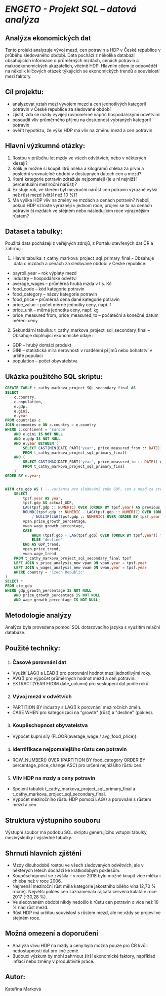 ﻿# ***ENGETO - Projekt SQL – datová analýza***

## Analýza ekonomických dat
Tento projekt analyzuje vývoj mezd, cen potravin a HDP v České republice v průběhu sledovaného období. Data pochází z několika databází obsahujících informace o průměrných mzdách, cenách potravin a makroekonomických ukazatelích, včetně HDP. 
Hlavním cílem je odpovědět na několik klíčových otázek týkajících se ekonomických trendů a souvislostí mezi faktory.

## Cíl projektu: 
- analyzovat vztah mezi vývojem mezd a cen jednotlivých kategorií potravin v České republice za sledované období 
- zjistit, zda se mzdy vyvíjejí rovnoměrně napříč hospodářskými odvětvími 
- posoudit  vliv průměrného příjmu na dostupnost vybraných kategorií potravin
- ověřit hypotézu, že výše HDP má vliv na změnu mezd a cen potravin. 

## Hlavní výzkumné otázky: 
1. Rostou v průběhu let mzdy ve všech odvětvích, nebo v některých klesají?
2. Kolik je možné si koupit litrů mléka a kilogramů chleba za první a poslední srovnatelné období v dostupných datech cen a mezd?
3. Která kategorie potravin zdražuje nejpomaleji (je u ní nejnižší percentuální meziroční nárůst)?
4. Existuje rok, ve kterém byl meziroční nárůst cen potravin výrazně vyšší než růst mezd (větší než 10 %)?
5. Má výška HDP vliv na změny ve mzdách a cenách potravin? Neboli, pokud HDP vzroste výrazněji v jednom roce, projeví se to na cenách potravin či mzdách ve stejném nebo následujícím roce výraznějším růstem?

## Dataset a tabulky:
Použitá data pocházejí z veřejných zdrojů, z Portálu otevřených dat ČR a zahrnují:
1. Hlavní tabulka: t_cathy_markova_project_sql_primary_final -
Obsahuje  data o mzdách a cenách za sledované období v České republice:
- payroll_year – rok výplaty mezd
- industry – hospodářské odvětví
- average_wages – průměrná hrubá mzda v tis. Kč
- food_code – kód kategorie potravin
- food_category – název kategorie potravin
- food_price – průměrná cena dané kategorie potravin
- price_value – počet měrné jednotky ceny, např. 1
- price_unit – měrná jednotka ceny, např. kg
- price_measured from, price_measured_to – počáteční a konečné datum měření ceny

2.  Sekundární  tabulka: t_cathy_markova_project_sql_secondary_final –
Obsahuje doplňující ekonomické údaje :
- GDP – hrubý domácí produkt
- GINI – statistická míra nerovnosti v rozdělení příjmů nebo bohatství v určité populaci
- population – počet obyvatelstva

## Ukázka použitého SQL skriptu:
```sql
CREATE TABLE t_cathy_markova_project_SQL_secondary_final AS
SELECT 
    c.country,
    c.population,
    e.gdp,
    e.gini,
    e.year
FROM countries c
JOIN economies e ON c.country = e.country 
WHERE c.continent = 'Europe'
    AND e.gini IS NOT NULL 
    AND e.gdp IS NOT NULL 
    AND e.year BETWEEN (
        SELECT CAST(MIN(DATE_PART('year', price_measured_from :: DATE)) AS INTEGER)
        FROM t_cathy_markova_project_sql_primary_final) 
    AND (
        SELECT CAST(MAX(DATE_PART('year', price_measured_to :: DATE)) AS INTEGER)
        FROM t_cathy_markova_project_sql_primary_final
    )
ORDER BY e.year;


WITH cte_gdp AS ( -- varianta pro sledování změn GDP, cen a mezd za stejné období
    SELECT 
        tpsf.year AS year,
        tpsf.gdp AS actual_GDP,
        LAG(tpsf.gdp :: NUMERIC) OVER (ORDER BY tpsf.year) AS previous_GDP,
        ROUND((tpsf.gdp :: NUMERIC - LAG(tpsf.gdp :: NUMERIC) OVER (ORDER BY tpsf.year)) 
       		/ NULLIF(LAG(tpsf.gdp :: NUMERIC) OVER (ORDER BY tpsf.year), 0) * 100, 2) AS GDP_growth_percentage, 
        vpan.price_growth_percentage,
        vwan.wage_growth_percentage,
        CASE 
        	WHEN (tpsf.gdp - LAG(tpsf.gdp) OVER (ORDER BY tpsf.year)) > 0 THEN 'growth'
            ELSE 'decline'
        END AS GDP_trend,
        vpan.price_trend,
        vwan.wage_trend
    FROM t_cathy_markova_project_sql_secondary_final tpsf
    LEFT JOIN v_price_analysis_new vpan ON vpan.year = tpsf.year
    LEFT JOIN v_wages_analysis_new vwan ON vwan.year = tpsf.year 
    WHERE country = 'Czech Republic'
)
SELECT *
FROM cte_gdp
WHERE gdp_growth_percentage IS NOT NULL 
	AND price_growth_percentage IS NOT NULL
	AND wage_growth_percentage IS NOT NULL;
```

## Metodologie analýzy
Analýza byla provedena pomocí SQL dotazovacího jazyka s využitím relační databáze. 

## Použité techniky: 

1. ### Časové porovnání dat
- Využití LAG() a LEAD() pro porovnání hodnot mezi jednotlivými roky.
- AVG() pro výpočet průměrných hodnot mezd a cen potravin.
- EXTRACT(YEAR FROM date_column) pro seskupení dat podle roků.
2. ### Vývoj mezd v odvětvích
- PARTITION BY industry s LAG() k porovnání meziročních změn.
- CASE WHEN pro kategorizaci na "growth" (růst) a "decline" (pokles).
3. ### Koupěschopnost obyvatelstva
- Výpočet kupní síly (FLOOR(average_wage / avg_food_price)).
4. ### Identifikace nejpomalejšího růstu cen potravin
- ROW_NUMBER() OVER (PARTITION BY food_category ORDER BY percentage_price_change ASC) pro určení nejnižšího růstu cen.
5. ### Vliv HDP na mzdy a ceny potravin
- Spojení tabulek t_cathy_markova_project_sql_primary_final a t_cathy_markova_project_sql_secondary_final.
- Výpočet meziročního růstu HDP pomocí LAG() a porovnání s růstem mezd a cen.


## Struktura výstupního souboru 
Výstupní soubor má podobu SQL skriptu generujícího vstupní tabulky, mezivýsledky i výsledné tabulky.


## Shrnutí hlavních zjištění
- Mzdy dlouhodobě rostou ve všech sledovaných odvětvích, ale v některých letech dochází ke krátkodobým poklesům. 
-  Koupěschopnost se zvýšila – v roce 2018 bylo možné koupit více mléka i chleba než v roce 2006. 
- Nejmenší meziroční růst měla kategorie jakostního bílého vína (2,70 % ročně). Největší pokles cen zaznamenala rajčata červená kulatá v roce 2017 (-30,28 %).
-  Ve sledovaném období nikdy nedošlo k růstu cen potravin o více než 10 % nad růst mezd. 
-  Růst HDP má určitou souvislost s růstem mezd, ale ne vždy se projeví ve stejném roce.


## Možná omezení a doporučení
- Analýza vlivu HDP na mzdy a ceny byla možná pouze pro ČR kvůli nedostupnosti dat pro jiné země.
- Budoucí výzkum by mohl zahrnout širší ekonomické faktory, například inflaci nebo změny v produktivitě práce.


## Autor:
Kateřina Marková


